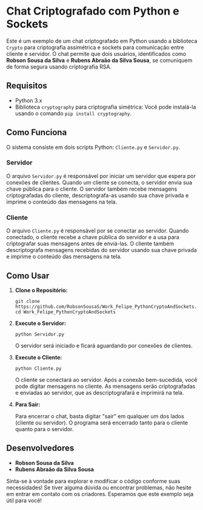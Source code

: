# Chat Criptografado com Python e Sockets

Este é um exemplo de um chat criptografado em Python usando a biblioteca `Crypto` para criptografia assimétrica e sockets para comunicação entre cliente e servidor. O chat permite que dois usuários, identificados como **Robson Sousa da Silva** e **Rubens Abraão da Silva Sousa**, se comuniquem de forma segura usando criptografia RSA.

## Requisitos

- Python 3.x
- Biblioteca `cryptography` para criptografia simétrica: Você pode instalá-la usando o comando `pip install cryptography`.

## Como Funciona

O sistema consiste em dois scripts Python: `Cliente.py` e `Servidor.py`.

### Servidor

O arquivo `Servidor.py` é responsável por iniciar um servidor que espera por conexões de clientes. Quando um cliente se conecta, o servidor envia sua chave pública para o cliente. O servidor também recebe mensagens criptografadas do cliente, descriptografa-as usando sua chave privada e imprime o conteúdo das mensagens na tela.

### Cliente

O arquivo `Cliente.py` é responsável por se conectar ao servidor. Quando conectado, o cliente recebe a chave pública do servidor e a usa para criptografar suas mensagens antes de enviá-las. O cliente também descriptografa mensagens recebidas do servidor usando sua chave privada e imprime o conteúdo das mensagens na tela.

## Como Usar

1. **Clone o Repositório:**

   ```
   git clone https://github.com/RobsonSousaS/Work_Felipe_PythonCryptoAndSockets.git
   cd Work_Felipe_PythonCryptoAndSockets
   ```

2. **Execute o Servidor:**

   ```
   python Servidor.py
   ```

   O servidor será iniciado e ficará aguardando por conexões de clientes.

3. **Execute o Cliente:**

   ```
   python Cliente.py
   ```

   O cliente se conectará ao servidor. Após a conexão bem-sucedida, você pode digitar mensagens no cliente. As mensagens serão criptografadas e enviadas ao servidor, que as descriptografará e imprimirá na tela.

4. **Para Sair:**

   Para encerrar o chat, basta digitar "sair" em qualquer um dos lados (cliente ou servidor). O programa será encerrado tanto para o cliente quanto para o servidor.

## Desenvolvedores

- **Robson Sousa da Silva**
- **Rubens Abraão da Silva Sousa**

Sinta-se à vontade para explorar e modificar o código conforme suas necessidades! Se tiver alguma dúvida ou encontrar problemas, não hesite em entrar em contato com os criadores. Esperamos que este exemplo seja útil para você!
